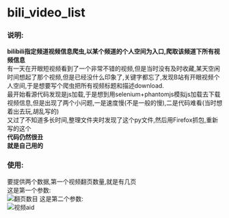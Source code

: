 # bili_video_list
### 说明:
**bilibili指定频道视频信息爬虫,以某个频道的个人空间为入口,爬取该频道下所有视频信息**<br>
有一天在开眼短视频看到了一个非常不错的视频,但是当时没有及时收藏,某天空闲时间想起了那个视频,但是已经没什么印象了,关键字都忘了,发现B站有开眼视频个人空间,于是想要写个爬虫把所有视频标题和描述download.<br>
最开始看源代码发现是js加载,于是想到用selenium+phantomjs模拟js加载去下载视频信息,但是出现了两个小问题,一是速度慢(不是一般的慢),二是代码难看(当时想着出去玩,胡乱写的)<br>
又过了不知道多长时间,整理文件夹时发现了这个py文件,然后用Firefox抓包,重新写的这个<br>
**代码仍然很丑**<br>
**就是自己用的**
### 使用:<br>
要提供两个数据,第一个视频翻页数量,就是有几页<br>
这是第一个参数:<br>
![翻页数目](https://ws1.sinaimg.cn/large/88b1b9f5ly1ff9jxxsg4hj20h8025mx2.jpg)
这是第二个参数:<br>
![视频aid](https://ws1.sinaimg.cn/large/88b1b9f5ly1ff9jylvdjlj20j708sjwt.jpg)
